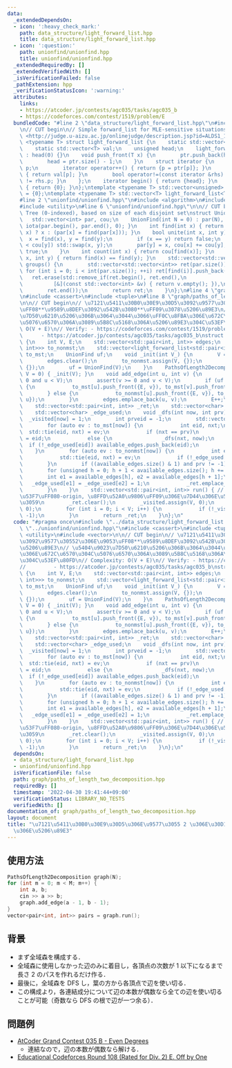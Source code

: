 ```yaml
---
data:
  _extendedDependsOn:
  - icon: ':heavy_check_mark:'
    path: data_structure/light_forward_list.hpp
    title: data_structure/light_forward_list.hpp
  - icon: ':question:'
    path: unionfind/unionfind.hpp
    title: unionfind/unionfind.hpp
  _extendedRequiredBy: []
  _extendedVerifiedWith: []
  _isVerificationFailed: false
  _pathExtension: hpp
  _verificationStatusIcon: ':warning:'
  attributes:
    links:
    - https://atcoder.jp/contests/agc035/tasks/agc035_b
    - https://codeforces.com/contest/1519/problem/E
  bundledCode: "#line 2 \"data_structure/light_forward_list.hpp\"\n#include <vector>\n\
    \n// CUT begin\n// Simple forward_list for MLE-sensitive situations\n// Verify:\
    \ <http://judge.u-aizu.ac.jp/onlinejudge/description.jsp?id=ALDS1_14_D>\ntemplate\
    \ <typename T> struct light_forward_list {\n    static std::vector<unsigned> ptr;\n\
    \    static std::vector<T> val;\n    unsigned head;\n    light_forward_list()\
    \ : head(0) {}\n    void push_front(T x) {\n        ptr.push_back(head), val.push_back(x);\n\
    \        head = ptr.size() - 1;\n    }\n    struct iterator {\n        unsigned\
    \ p;\n        iterator operator++() { return {p = ptr[p]}; }\n        T &operator*()\
    \ { return val[p]; }\n        bool operator!=(const iterator &rhs) { return p\
    \ != rhs.p; }\n    };\n    iterator begin() { return {head}; }\n    iterator end()\
    \ { return {0}; }\n};\ntemplate <typename T> std::vector<unsigned> light_forward_list<T>::ptr\
    \ = {0};\ntemplate <typename T> std::vector<T> light_forward_list<T>::val = {T()};\n\
    #line 2 \"unionfind/unionfind.hpp\"\n#include <algorithm>\n#include <numeric>\n\
    #include <utility>\n#line 6 \"unionfind/unionfind.hpp\"\n\n// CUT begin\n// UnionFind\
    \ Tree (0-indexed), based on size of each disjoint set\nstruct UnionFind {\n \
    \   std::vector<int> par, cou;\n    UnionFind(int N = 0) : par(N), cou(N, 1) {\
    \ iota(par.begin(), par.end(), 0); }\n    int find(int x) { return (par[x] ==\
    \ x) ? x : (par[x] = find(par[x])); }\n    bool unite(int x, int y) {\n      \
    \  x = find(x), y = find(y);\n        if (x == y) return false;\n        if (cou[x]\
    \ < cou[y]) std::swap(x, y);\n        par[y] = x, cou[x] += cou[y];\n        return\
    \ true;\n    }\n    int count(int x) { return cou[find(x)]; }\n    bool same(int\
    \ x, int y) { return find(x) == find(y); }\n    std::vector<std::vector<int>>\
    \ groups() {\n        std::vector<std::vector<int>> ret(par.size());\n       \
    \ for (int i = 0; i < int(par.size()); ++i) ret[find(i)].push_back(i);\n     \
    \   ret.erase(std::remove_if(ret.begin(), ret.end(),\n                       \
    \          [&](const std::vector<int> &v) { return v.empty(); }),\n          \
    \        ret.end());\n        return ret;\n    }\n};\n#line 4 \"graph/paths_of_length_two_decomposition.hpp\"\
    \n#include <cassert>\n#include <tuple>\n#line 8 \"graph/paths_of_length_two_decomposition.hpp\"\
    \n\n// CUT begin\n// \u7121\u5411\u30B0\u30E9\u30D5\u3092\u9577\u30552\u306E\u9053\
    \uFF08**\u9589\u8DEF\u3092\u542B\u3080**\uFF09\u3078\u5206\u89E3\n// \u5404\u9023\
    \u7D50\u6210\u5206\u306B\u3064\u3044\u3066\uFF0C\u8FBA\u306E\u672C\u6570\u304C\
    \u5076\u6570\u306A\u3089\u5B8C\u5168\u306A\u5206\u89E3\u304C\u53EF\u80FD\n// Complexity:\
    \ O(V + E)\n// Verify: - https://codeforces.com/contest/1519/problem/E\n//   \
    \      - https://atcoder.jp/contests/agc035/tasks/agc035_b\nstruct PathsOfLength2Decomposition\
    \ {\n    int V, E;\n    std::vector<std::pair<int, int>> edges;\n    std::vector<light_forward_list<std::pair<int,\
    \ int>>> to_nonmst;\n    std::vector<light_forward_list<std::pair<int, int>>>\
    \ to_mst;\n    UnionFind uf;\n    void _init(int V_) {\n        V = V_, E = 0;\n\
    \        edges.clear();\n        to_nonmst.assign(V, {});\n        to_mst.assign(V,\
    \ {});\n        uf = UnionFind(V);\n    }\n    PathsOfLength2Decomposition(int\
    \ V = 0) { _init(V); }\n    void add_edge(int u, int v) {\n        assert(u >=\
    \ 0 and u < V);\n        assert(v >= 0 and v < V);\n        if (uf.unite(u, v))\
    \ {\n            to_mst[u].push_front({E, v}), to_mst[v].push_front({E, u});\n\
    \        } else {\n            to_nonmst[u].push_front({E, v}), to_nonmst[v].push_front({E,\
    \ u});\n        }\n        edges.emplace_back(u, v);\n        E++;\n    }\n\n\
    \    std::vector<std::pair<int, int>> _ret;\n    std::vector<char> _visited;\n\
    \    std::vector<char> _edge_used;\n    void _dfs(int now, int prv) {\n      \
    \  _visited[now] = 1;\n        int prveid = -1;\n        std::vector<int> available_edges;\n\
    \        for (auto ev : to_mst[now]) {\n            int eid, nxt;\n          \
    \  std::tie(eid, nxt) = ev;\n            if (nxt == prv)\n                prveid\
    \ = eid;\n            else {\n                _dfs(nxt, now);\n              \
    \  if (!_edge_used[eid]) available_edges.push_back(eid);\n            }\n    \
    \    }\n        for (auto ev : to_nonmst[now]) {\n            int eid, nxt;\n\
    \            std::tie(eid, nxt) = ev;\n            if (!_edge_used[eid]) available_edges.push_back(eid);\n\
    \        }\n        if ((available_edges.size() & 1) and prv != -1) available_edges.push_back(prveid);\n\
    \        for (unsigned h = 0; h + 1 < available_edges.size(); h += 2) {\n    \
    \        int e1 = available_edges[h], e2 = available_edges[h + 1];\n         \
    \   _edge_used[e1] = _edge_used[e2] = 1;\n            _ret.emplace_back(e1, e2);\n\
    \        }\n    }\n    std::vector<std::pair<int, int>> run() { // \u8FBA\u756A\
    \u53F7\uFF080-origin, \u8FFD\u52A0\u9806\uFF09\u306E\u7D44\u306E\u5217\u3092\u8FD4\
    \u3059\n        _ret.clear();\n        _visited.assign(V, 0);\n        _edge_used.assign(E,\
    \ 0);\n        for (int i = 0; i < V; i++) {\n            if (!_visited[i]) _dfs(i,\
    \ -1);\n        }\n        return _ret;\n    }\n};\n"
  code: "#pragma once\n#include \"../data_structure/light_forward_list.hpp\"\n#include\
    \ \"../unionfind/unionfind.hpp\"\n#include <cassert>\n#include <tuple>\n#include\
    \ <utility>\n#include <vector>\n\n// CUT begin\n// \u7121\u5411\u30B0\u30E9\u30D5\
    \u3092\u9577\u30552\u306E\u9053\uFF08**\u9589\u8DEF\u3092\u542B\u3080**\uFF09\u3078\
    \u5206\u89E3\n// \u5404\u9023\u7D50\u6210\u5206\u306B\u3064\u3044\u3066\uFF0C\u8FBA\
    \u306E\u672C\u6570\u304C\u5076\u6570\u306A\u3089\u5B8C\u5168\u306A\u5206\u89E3\
    \u304C\u53EF\u80FD\n// Complexity: O(V + E)\n// Verify: - https://codeforces.com/contest/1519/problem/E\n\
    //         - https://atcoder.jp/contests/agc035/tasks/agc035_b\nstruct PathsOfLength2Decomposition\
    \ {\n    int V, E;\n    std::vector<std::pair<int, int>> edges;\n    std::vector<light_forward_list<std::pair<int,\
    \ int>>> to_nonmst;\n    std::vector<light_forward_list<std::pair<int, int>>>\
    \ to_mst;\n    UnionFind uf;\n    void _init(int V_) {\n        V = V_, E = 0;\n\
    \        edges.clear();\n        to_nonmst.assign(V, {});\n        to_mst.assign(V,\
    \ {});\n        uf = UnionFind(V);\n    }\n    PathsOfLength2Decomposition(int\
    \ V = 0) { _init(V); }\n    void add_edge(int u, int v) {\n        assert(u >=\
    \ 0 and u < V);\n        assert(v >= 0 and v < V);\n        if (uf.unite(u, v))\
    \ {\n            to_mst[u].push_front({E, v}), to_mst[v].push_front({E, u});\n\
    \        } else {\n            to_nonmst[u].push_front({E, v}), to_nonmst[v].push_front({E,\
    \ u});\n        }\n        edges.emplace_back(u, v);\n        E++;\n    }\n\n\
    \    std::vector<std::pair<int, int>> _ret;\n    std::vector<char> _visited;\n\
    \    std::vector<char> _edge_used;\n    void _dfs(int now, int prv) {\n      \
    \  _visited[now] = 1;\n        int prveid = -1;\n        std::vector<int> available_edges;\n\
    \        for (auto ev : to_mst[now]) {\n            int eid, nxt;\n          \
    \  std::tie(eid, nxt) = ev;\n            if (nxt == prv)\n                prveid\
    \ = eid;\n            else {\n                _dfs(nxt, now);\n              \
    \  if (!_edge_used[eid]) available_edges.push_back(eid);\n            }\n    \
    \    }\n        for (auto ev : to_nonmst[now]) {\n            int eid, nxt;\n\
    \            std::tie(eid, nxt) = ev;\n            if (!_edge_used[eid]) available_edges.push_back(eid);\n\
    \        }\n        if ((available_edges.size() & 1) and prv != -1) available_edges.push_back(prveid);\n\
    \        for (unsigned h = 0; h + 1 < available_edges.size(); h += 2) {\n    \
    \        int e1 = available_edges[h], e2 = available_edges[h + 1];\n         \
    \   _edge_used[e1] = _edge_used[e2] = 1;\n            _ret.emplace_back(e1, e2);\n\
    \        }\n    }\n    std::vector<std::pair<int, int>> run() { // \u8FBA\u756A\
    \u53F7\uFF080-origin, \u8FFD\u52A0\u9806\uFF09\u306E\u7D44\u306E\u5217\u3092\u8FD4\
    \u3059\n        _ret.clear();\n        _visited.assign(V, 0);\n        _edge_used.assign(E,\
    \ 0);\n        for (int i = 0; i < V; i++) {\n            if (!_visited[i]) _dfs(i,\
    \ -1);\n        }\n        return _ret;\n    }\n};\n"
  dependsOn:
  - data_structure/light_forward_list.hpp
  - unionfind/unionfind.hpp
  isVerificationFile: false
  path: graph/paths_of_length_two_decomposition.hpp
  requiredBy: []
  timestamp: '2022-04-30 19:41:44+09:00'
  verificationStatus: LIBRARY_NO_TESTS
  verifiedWith: []
documentation_of: graph/paths_of_length_two_decomposition.hpp
layout: document
title: "\u7121\u5411\u30B0\u30E9\u30D5\u306E\u9577\u3055 2 \u306E\u30D1\u30B9\u3078\
  \u306E\u5206\u89E3"
---
```


## 使用方法

```cpp
PathsOfLength2Decomposition graph(N);
for (int m = 0; m < M; m++) {
    int a, b;
    cin >> a >> b;
    graph.add_edge(a - 1, b - 1);
}
vector<pair<int, int>> pairs = graph.run();
```

## 背景

- まず全域森を構成する．
- 全域森に使用しなかった辺のみに着目し，各頂点の次数が 1 以下になるまで長さ 2 のパスを作れるだけ作る．
- 最後に，全域森を DFS し，葉の方から各頂点で辺を使い切る．
- この構成より，各連結成分について辺の本数が偶数なら全ての辺を使い切ることが可能（奇数なら DFS の根で辺が一つ余る）．

## 問題例

- [AtCoder Grand Contest 035 B - Even Degrees](https://atcoder.jp/contests/agc035/tasks/agc035_b)
  - 連結なので，辺の本数が偶数なら解ける．
- [Educational Codeforces Round 108 (Rated for Div. 2) E. Off by One](https://codeforces.com/contest/1519/problem/E)
